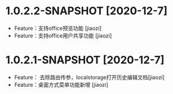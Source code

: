 # 1.0.2.2-SNAPSHOT [2020-12-7]
- Feature：支持office预览功能 [jiaozi]
- Feature：支持office用户共享功能 [jiaozi]
# 1.0.2.1-SNAPSHOT [2020-12-7]
- Feature： 去除路由传参，localstorage打开历史编辑文档[jiaozi]
- Feature：桌面方式菜单功能新增 [jiaozi]
